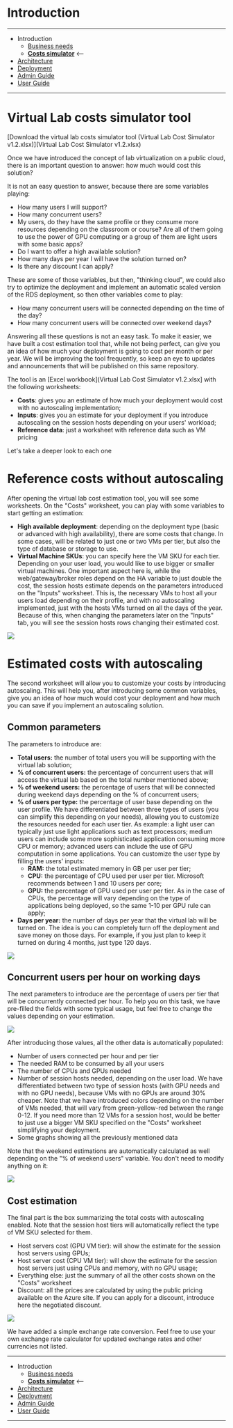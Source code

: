 # Introduction
---
* Introduction
    * [Business needs](/README.md)
    * **[Costs simulator](./Virtual-Lab-Cost-Simulator.md)** <--
* [Architecture](/Documentation/ArchitectureDiagram.md)
* [Deployment](/Documentation/Deployment-basic.md)
* [Admin Guide](/Documentation/RemoteDesktopRemoteApp.md)
* [User Guide](./Documentation/UserGuide.md)
---

# Virtual Lab costs simulator tool

[Download the virtual lab costs simulator tool (Virtual Lab Cost Simulator v1.2.xlsx)](Virtual Lab Cost Simulator v1.2.xlsx)

Once we have introduced the concept of lab virtualization on a public cloud, there is an important question to answer: how much would cost this solution?

It is not an easy question to answer, because there are some variables playing:

- How many users I will support?
- How many concurrent users?
- My users, do they have the same profile or they consume more resources depending on the classroom or course? Are all of them going to use the power of GPU computing or a group of them are light users with some basic apps?
- Do I want to offer a high available solution?
- How many days per year I will have the solution turned on?
- Is there any discount I can apply?

These are some of those variables, but then, &quot;thinking cloud&quot;, we could also try to optimize the deployment and implement an automatic scaled version of the RDS deployment, so then other variables come to play:

- How many concurrent users will be connected depending on the time of the day?
- How many concurrent users will be connected over weekend days?

Answering all these questions is not an easy task. To make it easier, we have built a cost estimation tool that, while not being perfect, can give you an idea of how much your deployment is going to cost per month or per year. We will be improving the tool frequently, so keep an eye to updates and announcements that will be published on this same repository.

The tool is an [Excel workbook](Virtual Lab Cost Simulator v1.2.xlsx] with the following worksheets:

- **Costs**: gives you an estimate of how much your deployment would cost with no autoscaling implementation;
- **Inputs**: gives you an estimate for your deployment if you introduce autoscaling on the session hosts depending on your users&#39; workload;
- **Reference data**: just a worksheet with reference data such as VM pricing

Let&#39;s take a deeper look to each one

# Reference costs without autoscaling

After opening the virtual lab cost estimation tool, you will see some worksheets. On the &quot;Costs&quot; worksheet, you can play with some variables to start getting an estimation:

- **High available deployment**: depending on the deployment type (basic or advanced with high availability), there are some costs that change. In some cases, will be related to just one or two VMs per tier, but also the type of database or storage to use.
- **Virtual Machine SKUs**: you can specify here the VM SKU for each tier. Depending on your user load, you would like to use bigger or smaller virtual machines. One important aspect here is, while the web/gateway/broker roles depend on the HA variable to just double the cost, the session hosts estimate depends on the parameters introduced on the &quot;Inputs&quot; worksheet. This is, the necessary VMs to host all your users load depending on their profile, and with no autoscaling implemented, just with the hosts VMs turned on all the days of the year. Because of this, when changing the parameters later on the &quot;Inputs&quot; tab, you will see the session hosts rows changing their estimated cost.

 ![](images/simulator-1.png)

# Estimated costs with autoscaling

The second worksheet will allow you to customize your costs by introducing autoscaling. This will help you, after introducing some common variables, give you an idea of how much would cost your deployment and how much you can save if you implement an autoscaling solution.

## Common parameters

The parameters to introduce are:

- **Total users:** the number of total users you will be supporting with the virtual lab solution;
- **% of concurrent users:** the percentage of concurrent users that will access the virtual lab based on the total number mentioned above;
- **% of weekend users:** the percentage of users that will be connected during weekend days depending on the % of concurrent users;
- **% of users per type:** the percentage of user base depending on the user profile. We have differentiated between three types of users (you can simplify this depending on your needs), allowing you to customize the resources needed for each user tier. As example: a light user can typically just use light applications such as text processors; medium users can include some more sophisticated application consuming more CPU or memory; advanced users can include the use of GPU computation in some applications. You can customize the user type by filling the users&#39; inputs:
  - **RAM:** the total estimated memory in GB per user per tier;
  - **CPU:** the percentage of CPU used per user per tier. Microsoft recommends between 1 and 10 users per core;
  - **GPU:** the percentage of GPU used per user per tier. As in the case of CPUs, the percentage will vary depending on the type of applications being deployed, so the same 1-10 per GPU rule can apply;
- **Days per year:** the number of days per year that the virtual lab will be turned on. The idea is you can completely turn off the deployment and save money on those days. For example, if you just plan to keep it turned on during 4 months, just type 120 days.

 ![](images/simulator-2.png)

## Concurrent users per hour on working days

The next parameters to introduce are the percentage of users per tier that will be concurrently connected per hour. To help you on this task, we have pre-filled the fields with some typical usage, but feel free to change the values depending on your estimation.

 ![](images/simulator-3.png)

After introducing those values, all the other data is automatically populated:

- Number of users connected per hour and per tier
- The needed RAM to be consumed by all your users
- The number of CPUs and GPUs needed
- Number of session hosts needed, depending on the user load. We have differentiated between two type of session hosts (with GPU needs and with no GPU needs), because VMs with no GPUs are around 30% cheaper. Note that we have introduced colors depending on the number of VMs needed, that will vary from green-yellow-red between the range 0-12. If you need more than 12 VMs for a session host, would be better to just use a bigger VM SKU specified on the &quot;Costs&quot; worksheet simplifying your deployment.
- Some graphs showing all the previously mentioned data

Note that the weekend estimations are automatically calculated as well depending on the &quot;% of weekend users&quot; variable. You don&#39;t need to modify anything on it:

 ![](images/simulator-4.png)

## Cost estimation

The final part is the box summarizing the total costs with autoscaling enabled. Note that the session host tiers will automatically reflect the type of VM SKU selected for them.

- Host servers cost (GPU VM tier): will show the estimate for the session host servers using GPUs;
- Host server cost (CPU VM tier): will show the estimate for the session host servers just using CPUs and memory, with no GPU usage;
- Everything else: just the summary of all the other costs shown on the &quot;Costs&quot; worksheet
- Discount: all the prices are calculated by using the public pricing available on the Azure site. If you can apply for a discount, introduce here the negotiated discount.

 ![](images/simulator-5.png)

We have added a simple exchange rate conversion. Feel free to use your own exchange rate calculator for updated exchange rates and other currencies not listed.

---
* Introduction
    * [Business needs](/README.md)
    * **[Costs simulator](./Virtual-Lab-Cost-Simulator.md)** <--
* [Architecture](/Documentation/ArchitectureDiagram.md)
* [Deployment](/Documentation/Deployment-basic.md)
* [Admin Guide](/Documentation/RemoteDesktopRemoteApp.md)
* [User Guide](./Documentation/UserGuide.md)
---
